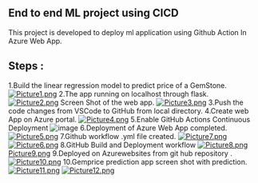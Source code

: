## End to end ML project using CICD 
This project is developed to deploy ml application using Github Action In Azure Web App.
## Steps : 
1.Build the linear regression model to predict price of a GemStone.
[![Picture1.png](https://i.postimg.cc/WbJ0ZMyV/Picture1.png)](https://postimg.cc/jLtW0JK3)
2.The app running on localhost through flask.
[![Picture2.png](https://i.postimg.cc/mZSg5hF9/Picture2.png)](https://postimg.cc/JtG8yrx7)
Screen Shot of the web app.
[![Picture3.png](https://i.postimg.cc/Gp0R21yr/Picture3.png)](https://postimg.cc/75Ndsd9Q)
3.Push the code changes from VSCode to GitHub from local directory.
4.Create web App on Azure portal.
[![Picture4.png](https://i.postimg.cc/PfBnKjSD/Picture4.png)](https://postimg.cc/yWXGYw46)
5.Enable GitHub Actions Continuous Deployment
![image](https://github.com/palkast/mlregression/assets/142919764/00b83aaf-ac0c-43d5-a933-e2b77ef981da)
6.Deployment of Azure Web App completed.
[![Picture5.png](https://i.postimg.cc/Pq3557TM/Picture5.png)](https://postimg.cc/3yGTLnyy)
7.Github workflow .yml file created.
[![Picture7.png](https://i.postimg.cc/fyrwwSsT/Picture7.png)](https://postimg.cc/5Q8cg0jZ)
[![Picture6.png](https://i.postimg.cc/ncpbNktV/Picture6.png)](https://postimg.cc/yWQbZ0d2)
8.GitHub Build and Deployment workflow 
[![Picture8.png](https://i.postimg.cc/tTgQYR21/Picture8.png)](https://postimg.cc/d7gSfFMv)
[Picture9.png](https://postimg.cc/N2kJLrKf)
9.Deployed on Azurewebsites from git hub repository .
[![Picture10.png](https://i.postimg.cc/8Pm2Br9F/Picture10.png)](https://postimg.cc/rKzZqz8c)
10.Gemprice prediction app screen shot with prediction.
[![Picture11.png](https://i.postimg.cc/C5m4dYrK/Picture11.png)](https://postimg.cc/5QQzRcVc)
[![Picture12.png](https://i.postimg.cc/Hsv2gY7Z/Picture12.png)](https://postimg.cc/KRLL7yfB)






